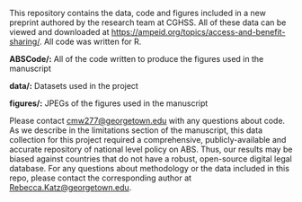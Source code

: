 This repository contains the data, code and figures included in a new preprint authored by the research team at CGHSS. All of these data can be viewed and downloaded at https://ampeid.org/topics/access-and-benefit-sharing/. 
All code was written for R. 
  
  
  **ABSCode/:** All of the code written to produce the figures used in the manuscript 
  
  **data/:** Datasets used in the project
  
  **figures/:** JPEGs of the figures used in the manuscript

Please contact cmw277@georgetown.edu with any questions about code. As we describe in the limitations section of the manuscript, this data collection for this project required a comprehensive, publicly-available and 
accurate repository of national level policy on ABS. Thus, our results may be biased against countries that do not have a robust, open-source digital legal database. For any questions about methodology or the data included in this repo,
please contact the corresponding author at Rebecca.Katz@georgetown.edu. 
